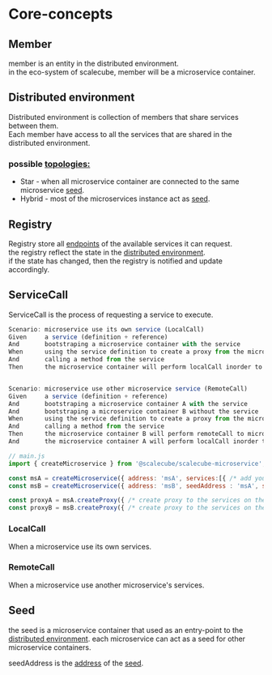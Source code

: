 
# Core-concepts

## Member

member is an entity in the distributed environment.  
in the eco-system of scalecube, member will be a microservice container.

## Distributed environment

Distributed environment is collection of members that share services between them.  
Each member have access to all the services that are shared in the distributed environment.

### possible [topologies:](https://en.wikipedia.org/wiki/Network_topology)
* Star - when all microservice container are connected to the same microservice [seed](#seed).
* Hybrid - most of the microservices instance act as [seed](#seed).


## Registry

Registry store all [endpoints](#endpoint) of the available services it can request.    
the registry reflect the state in the [distributed environment](#distributed-environment).  
if the state has changed, then the registry is notified and update accordingly.

## ServiceCall

ServiceCall is the process of requesting a service to execute.

```typescript
Scenario: microservice use its own service (LocalCall)
Given     a service (definition + reference)
And       bootstraping a microservice container with the service
When      using the service definition to create a proxy from the microservice container
And       calling a method from the service
Then      the microservice container will perform localCall inorder to execute the method


Scenario: microservice use other microservice service (RemoteCall)
Given     a service (definition + reference)
And       bootstraping a microservice container A with the service
And       bootstraping a microservice container B without the service
When      using the service definition to create a proxy from the microservice container B
And       calling a method from the service
Then      the microservice container B will perform remoteCall to microservice container A inorder to request excution of the method
And       the microservice container A will perform localCall inorder to execute the method
```

```javascript
// main.js
import { createMicroservice } from '@scalecube/scalecube-microservice';

const msA = createMicroservice({ address: 'msA', services:[{ /* add your services */ }]});
const msB = createMicroservice({ address: 'msB', seedAddress : 'msA', services:[{ /* add your services */ }]});

const proxyA = msA.createProxy({ /* create proxy to the services on the microservice instance */ });
const proxyB = msB.createProxy({ /* create proxy to the services on the other microservice instance */ });
```

### LocalCall

When a microservice use its own services.

### RemoteCall

When a microservice use another microservice's services.

## Seed
the seed is a microservice container that used as an entry-point to the [distributed environment](#distributed-environment).
each microservice can act as a seed for other microservice containers.

seedAddress is the [address](#address) of the [seed](#seed).
